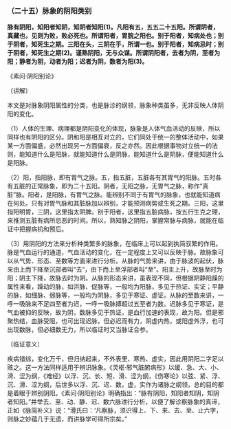### （二十五）脉象的阴阳类别

**脉有阴阳，知阳者知阴，知阴者知阳(1)。凡阳有五，五五二十五阳。所谓阴者，真藏也，见则为败，败必死也。所谓阳者，胃脘之阳也。别于阳者，知病处也；别于阴者，知死生之期。三阳在头，三阴在手，所谓一也。别于阳者，知病忌时；别于阴者，知死生之期(2)。谨熟阴阳，无与众谋。所谓阴阳者，去者为阴，至者为阳；静者为阴，动者为阳；迟者为阴，数者为阳(3)。**

​《素问·阴阳别论》

〔讲解〕

本文是对脉象阴阳属性的分类，也是脉诊的纲领，脉象种类虽多，无非反映人体阴阳的变化。

（1）人体的生理、病理都是阴阳变化的体现，脉象是人体气血活动的反映，所以同样也有阴阳的区分。阴和阳是相互对立的，它们同处于统一的整体活动中，如果某一方面偏盛，必然出现另一方面偏衰，反之亦然。因此根据事物对立统一的法则，能知道什么是阳脉，就能知道什么是阴脉，能知道什么是阴脉，便能知道什么是阳脉。

（2）阳，指阳脉，即有胃气之脉。五，指五脏，五脏各有其胃气的阳脉。五时各有五脏的正常脉象，即为二十五阳。阴者，无阳之脉，无胃气之脉，称作“真脏”脉。阳者，是阳脉，有胃气之脉。能辨别不同于有胃气的脉象，也就能知道病在何处。只有对胃气脉和其脏脉加以辨别，才能预测病势或生死之期。三阳，这里指阳明胃，三阴，这里指太阴脾。别于阳者，这里指五脏病脉，按五行生克之理，来推测五脏有病所忌恶的时间。所以，熟知脉之阴阳，掌握常脉与病脉，就能在临证中把握病机和预后。

（3）用阴阳的方法来分析种类繁多的脉象，在临床上可以起到执简驭繁的作用。脉是气血运行的通道，气血活动的变化，在一定程度上又可以反映于脉。故脉象可以从气势、形态、至数等方面来进行分析。从脉的气势来讲，由于脉波的起伏，脉来由上而下降至沉部者叫“去”，由下而上至浮部者叫“至”。阳主上升，故脉至时为阳；阴主下降，故脉去时为阴。从脉的形态来讲，虽表现不同，但根据阴静阳躁的属性来看，躁动的脉，如洪脉、促脉等，一般均为阳脉，多见于热证、实证；平静的脉，如细脉、弱脉等，一般均为阴脉，多见于寒证、虚证。从脉的至数来讲，一呼一吸脉来不足四至者为迟，一呼一吸脉搏超过五至者为数。迟脉多见于寒证，是气血被抑的反映，故为阴，数脉多见于热证，是血行加速的表现，故为阳。但是邪聚热结，血脉受阻，也可出现迟脉，但必迟而有力，阴虚内热，或阳虚外浮，也可出现数脉，但必细数无力，所以临证时又当脉证合参。

〔临证意义〕

疾病错综，变化万千，但归纳起来，不外表里、寒热、虚实，因此用阴阳二字足以赅之。这一方法同样适用于辨识脉象。《灵枢·邪气脏腑病形》以缓、急、大、小、滑、涩为纲，《难经》以浮、沉、长、短、滑、涩为纲，《伤寒论》以弦、紧、浮、沉、滑、涩为纲，后世多以浮、沉、迟、数，虚，实作为诸脉之纲领，总的目的都是着眼于辨别阴阳。《素问·阴阳别论》明确指出：“脉有阴阳，知阳者知阴，知阴者知阳。”并举去、至、动、静、迟、数六脉进行分析，以便了解诊察脉象的真谛，正如《脉简补义》说：“滑氏曰：‘凡察脉，须识得上、下、来、去、至、止六字，则脉之妙蕴几于无遗，而讲脉学可得所宗矣。”

